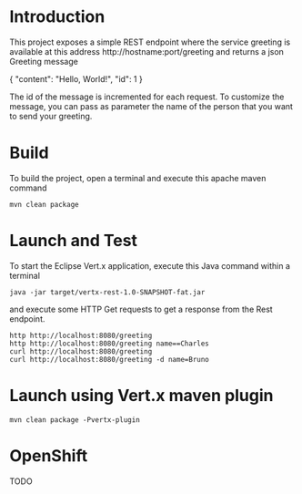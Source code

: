 # Introduction

This project exposes a simple REST endpoint where the service greeting is available at this address http://hostname:port/greeting and returns a json Greeting message

{
    "content": "Hello, World!",
    "id": 1
}

The id of the message is incremented for each request. To customize the message, you can pass as parameter the name of the person that you want to send your greeting.

# Build

To build the project, open a terminal and execute this apache maven command

```
mvn clean package
```

# Launch and Test

To start the Eclipse Vert.x application, execute this Java command within a terminal

```
java -jar target/vertx-rest-1.0-SNAPSHOT-fat.jar
```

and execute some HTTP Get requests to get a response from the Rest endpoint.

```
http http://localhost:8080/greeting
http http://localhost:8080/greeting name==Charles
curl http://localhost:8080/greeting
curl http://localhost:8080/greeting -d name=Bruno
```

# Launch using Vert.x maven plugin

```
mvn clean package -Pvertx-plugin
```

# OpenShift

TODO

